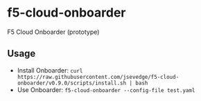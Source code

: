 # f5-cloud-onboarder

F5 Cloud Onboarder (prototype)

## Usage

- Install Onboarder: ```curl https://raw.githubusercontent.com/jsevedge/f5-cloud-onboarder/v0.9.0/scripts/install.sh | bash```
- Use Onboarder: ```f5-cloud-onboarder --config-file test.yaml```